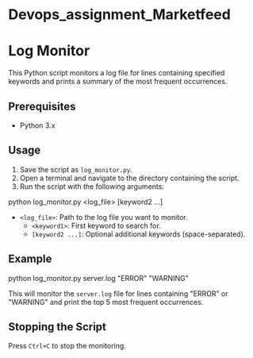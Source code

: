 # Devops_assignment_Marketfeed

# Log Monitor

This Python script monitors a log file for lines containing specified keywords and prints a summary of the most frequent occurrences.

## Prerequisites

* Python 3.x

## Usage

1. Save the script as `log_monitor.py`.
2. Open a terminal and navigate to the directory containing the script.
3. Run the script with the following arguments:

python log_monitor.py <log_file> <keyword1> [keyword2 ...]
- `<log_file>`: Path to the log file you want to monitor.
  - `<keyword1>`: First keyword to search for.
  - `[keyword2 ...]`: Optional additional keywords (space-separated).

## Example
python log_monitor.py server.log "ERROR" "WARNING"

This will monitor the `server.log` file for lines containing "ERROR" or "WARNING" and print the top 5 most frequent occurrences.

## Stopping the Script

Press `Ctrl+C` to stop the monitoring.
